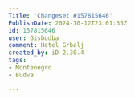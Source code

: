 ```yaml
---
Title: 'Changeset #157815646'
PublishDate: 2024-10-12T23:01:35Z
id: 157815646
user: Gisbudba
comment: Hotel Grbalj
created_by: iD 2.30.4
tags:
- Montenegro
- Budva

---
```

